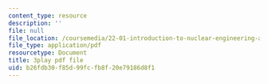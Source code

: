 ```yaml
---
content_type: resource
description: ''
file: null
file_location: /coursemedia/22-01-introduction-to-nuclear-engineering-and-ionizing-radiation-fall-2016/b26fdb30f85d99fcfb8f20e79186d8f1_9uqKU5ZDwfM.pdf
file_type: application/pdf
resourcetype: Document
title: 3play pdf file
uid: b26fdb30-f85d-99fc-fb8f-20e79186d8f1
---
```

